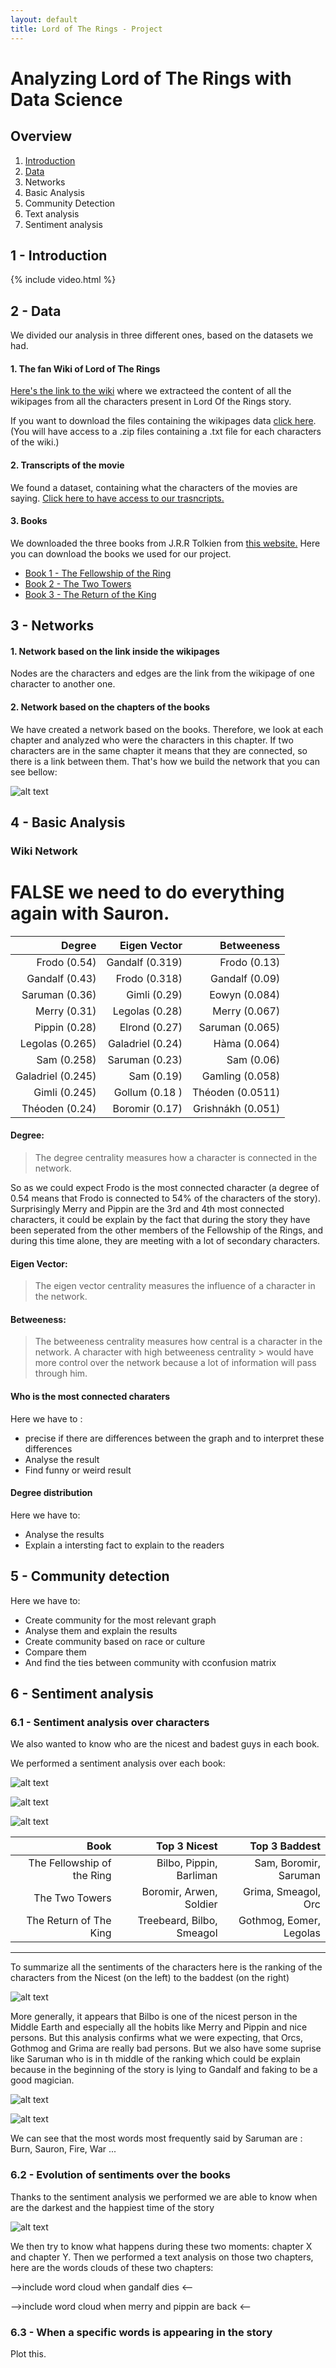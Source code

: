 ```yaml
---
layout: default
title: Lord of The Rings - Project 
---
```


# Analyzing Lord of The Rings with Data Science

## Overview 

1. [Introduction](#1---introduction)
2. [Data](#2---data)
3. Networks
4. Basic Analysis
5. Community Detection
6. Text analysis
7. Sentiment analysis

## 1 - Introduction 

{% include video.html %}

## 2 - Data
We divided our analysis in three different ones, based on the datasets we had.

#### 1. The fan Wiki of Lord of The Rings

[Here's the link to the wiki](http://lotr.wikia.com/wiki/Main_Page) where we extracteed the content of all the wikipages from all the characters present in Lord Of the Rings story.

If you want to download the files containing the wikipages data [click here](https://github.com/Nab-88/social-graphs-and-interactions/blob/master/datasets/characters.zip). (You will have access to a .zip files containing a .txt file for each characters of the wiki.)


#### 2. Transcripts of the movie

We found a dataset, containing what the characters of the movies are saying. [Click here to have access to our trasncripts.](https://github.com/Nab-88/social-graphs-and-interactions/blob/master/datasets/lotr_scripts.csv)

#### 3. Books

We downloaded the three books from J.R.R Tolkien from [this website.](https://archive.org/)
Here you can download the books we used for our project.
- [Book 1 - The Fellowship of the Ring](https://github.com/Nab-88/social-graphs-and-interactions/blob/master/datasets/LOTR1_book_CLEAN.txt)
- [Book 2 - The Two Towers](https://github.com/Nab-88/social-graphs-and-interactions/blob/master/datasets/LOTR3_book_CLEAN.txt)
- [Book 3 - The Return of the King](https://github.com/Nab-88/social-graphs-and-interactions/blob/master/datasets/LOTR2_book_CLEAN.txt)


## 3 - Networks

#### 1. Network based on the link inside the wikipages

Nodes are the characters and edges are the link from the wikipage of one character to another one.

#### 2. Network based on the chapters of the books

We have created a network based on the books. Therefore, we look at each chapter and analyzed who were the characters in this chapter. If two characters are in the same chapter it means that they are connected, so there is a link between them.
That's how we build the network that you can see bellow:

![alt text](./assets/All_books_graph.png "Network based on the chapters of the books")


## 4 - Basic Analysis 

### Wiki Network

# FALSE we need to do everything again with Sauron.

| Degree | Eigen Vector | Betweeness |
| ----------------:| -------:|-------:|
|Frodo (0.54)   | Gandalf (0.319)       |Frodo (0.13)   | 
|Gandalf (0.43)  | Frodo (0.318)       |Gandalf (0.09)	   |
|Saruman (0.36)   | Gimli (0.29)     |Eowyn (0.084)   | 
|Merry (0.31)   | Legolas (0.28)      |Merry (0.067)   | 
|Pippin (0.28)   | Elrond (0.27)    |Saruman (0.065)   |
|Legolas (0.265)   |  Galadriel (0.24)       |Hàma (0.064)   |
|Sam (0.258)  | Saruman (0.23)     | Sam (0.06)       |
|Galadriel (0.245)   | Sam (0.19)       |Gamling (0.058)   | 
|Gimli (0.245)   | Gollum (0.18	)     |Théoden (0.0511)   |
|Théoden (0.24)   | Boromir (0.17)       |Grishnákh (0.051)   | 

#### Degree:

> The degree centrality measures how a character is connected in the network.

So as we could expect Frodo is the most connected character (a degree of 0.54 means that Frodo is connected to 54% of the characters of the story).
Surprisingly Merry and Pippin are the 3rd and 4th most connected characters, it could be explain by the fact that during the story they have been seperated from the other members of the Fellowship of the Rings, and during this time alone, they are meeting with a lot of secondary characters.

#### Eigen Vector:

> The eigen vector centrality measures the influence of a character in the network.

#### Betweeness:

> The betweeness centrality measures how central is a character in the network. A character with high betweeness centrality > would have more control over the network because a lot of information will pass through him.


#### Who is the most connected charaters 

Here we have to :
- precise if there are differences between the graph and to interpret these differences
- Analyse the result 
- Find funny or weird result

#### Degree distribution

Here we have to:
- Analyse the results
- Explain a intersting fact to explain to the readers

## 5 - Community detection

Here we have to:
- Create community for the most relevant graph
- Analyse them and explain the results
- Create community based on race or culture
- Compare them
- And find the ties between community with cconfusion matrix


## 6 - Sentiment analysis

### 6.1 - Sentiment analysis over characters


We also wanted to know who are the nicest and badest guys in each book.

We performed a sentiment analysis over each book:

![alt text](./assets/LOTR1_sent_movie.png "Ranking for movie 1")

![alt text](./assets/LOTR2_sent_movie.png "Ranking for movie 2")

![alt text](./assets/LOTR3_sent_movie.png "Ranking for movie 3")

| Book                          | Top 3 Nicest        |Top 3 Baddest |
| -----------------------------:|--------------------:| -------:|
| The Fellowship of the Ring    | Bilbo, Pippin, Barliman        | Sam, Boromir, Saruman    |
| The Two Towers                | Boromir, Arwen, Soldier          | Grima, Smeagol, Orc    |
| The Return of The King        | Treebeard, Bilbo, Smeagol          | Gothmog, Eomer, Legolas    |

---

To summarize all the sentiments of the characters here is the ranking of the characters from the Nicest (on the left) to the baddest (on the right)

![alt text](./assets/lotr_sent_total.png "Ranking for characters who appears in the three movies")


More generally, it appears that Bilbo is one of the nicest person in the Middle Earth and especially all the hobits like Merry and Pippin and nice persons. But this analysis confirms what we were expecting, that Orcs, Gothmog and Grima are really bad persons. 
But we also have some suprise like Saruman who is in th middle of the ranking which could be explain because in the beginning of the story is lying to Gandalf and faking to be a good magician.


![alt text](./assets/wordclouds/bilbo_wc.png "Most frequent words for Bilbo")


![alt text](./assets/wordclouds/saruman_wc.png "Most frequent words for Saruman")

We can see that the most words most frequently said by Saruman are : Burn, Sauron, Fire, War ...

### 6.2 - Evolution of sentiments over the books

Thanks to the sentiment analysis we performed we are able to know when are the darkest and the happiest time of the story

![alt text](./assets/sentiment.png "Evolution of sentiments through the story chapter by chapter")

We then try to know  what happens during these two moments: chapter X and chapter Y.
Then we performed a text analysis on those two chapters, here are the words clouds of these two chapters:

-->include word cloud when gandalf dies <--

-->include word cloud when merry and pippin are back <--


### 6.3 - When a specific words is appearing in the story

  Plot this.
